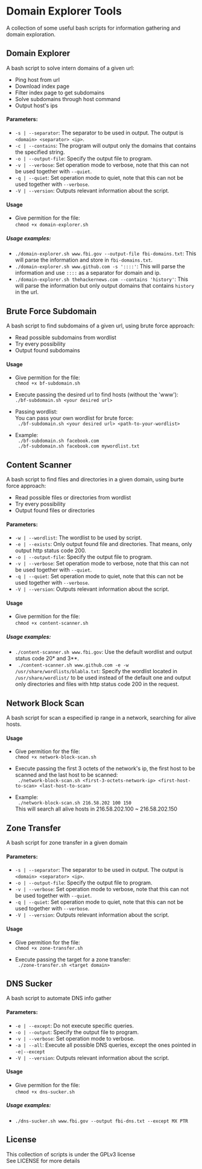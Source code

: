 # Domain Explorer Tools
A collection of some useful bash scripts for information gathering and domain exploration.  

## Domain Explorer
A bash script to solve intern domains of a given url:  
- Ping host from url  
- Download index page  
- Filter index page to get subdomains  
- Solve subdomains through host command  
- Output host's ips  

#### Parameters:
- ```-s | --separator```: The separator to be used in output. The output is ```<domain> <separator> <ip>```.
- ```-c | --contains```: The program will output only the domains that contains the specified string.
- ```-o | --output-file```: Specify the output file to program.
- ```-v | --verbose```: Set operation mode to verbose, note that this can not be used together with ```--quiet```.
- ```-q | --quiet```: Set operation mode to quiet, note that this can not be used together with ```--verbose```.
- ```-V | --version```: Outputs relevant information about the script.

#### Usage
- Give permition for the file:  
``` chmod +x domain-explorer.sh ```

##### Usage examples:
- ```./domain-explorer.sh www.fbi.gov --output-file fbi-domains.txt```: This will parse the information and store in ```fbi-domains.txt```.
- ```./domain-explorer.sh www.github.com -s '::::'```: This will parse the information and use ```::::``` as a separator for domain and ip.
- ```./domain-explorer.sh thehackernews.com --contains 'history'```: This will parse the information but only output domains that contains ```history``` in the url.

## Brute Force Subdomain
A bash script to find subdomains of a given url, using brute force approach:  
- Read possible subdomains from wordlist  
- Try every possibility  
- Output found subdomains  

#### Usage
- Give permition for the file:  
``` chmod +x bf-subdomain.sh ```

- Execute passing the desired url to find hosts (without the 'www'):  
``` ./bf-subdomain.sh <your desired url> ```

- Passing wordlist:  
You can pass your own wordlist for brute force:  
``` ./bf-subdomain.sh <your desired url> <path-to-your-wordlist>```

- Example:  
``` ./bf-subdomain.sh facebook.com```  
``` ./bf-subdomain.sh facebook.com mywordlist.txt```

## Content Scanner
A bash script to find files and directories in a given domain, using burte force approach:  
- Read possible files or directories from wordlist  
- Try every possibility
- Output found files or directories

#### Parameters:
- ```-w | --wordlist```: The wordlist to be used by script.
- ```-e | --exists```: Only output found file and directories. That means, only output http status code 200.
- ```-o | --output-file```: Specify the output file to program.
- ```-v | --verbose```: Set operation mode to verbose, note that this can not be used together with ```--quiet```.
- ```-q | --quiet```: Set operation mode to quiet, note that this can not be used together with ```--verbose```.
- ```-V | --version```: Outputs relevant information about the script.

#### Usage
- Give permition for the file:  
``` chmod +x content-scanner.sh ```

##### Usage examples:
- ``` ./content-scanner.sh www.fbi.gov ```: Use the default wordlist and output status code 20* and 3**.
- ``` ./content-scanner.sh www.github.com -e -w /usr/share/wordlists/blabla.txt```: Specify the wordlist located in ```/usr/share/wordlist/``` to be used instead of the default one and output only directories and files with http status code 200 in the request.

## Network Block Scan
A bash script for scan a especified ip range in a network, searching for alive hosts.

#### Usage
- Give permition for the file:  
``` chmod +x network-block-scan.sh ```

- Execute passing the first 3 octets of the network's ip, the first host to be scanned and the last host to be scanned:  
``` ./network-block-scan.sh <first-3-octets-network-ip> <first-host-to-scan> <last-host-to-scan>```

- Example:  
``` ./network-block-scan.sh 216.58.202 100 150```  
This will search all alive hosts in 216.58.202.100 ~ 216.58.202.150  

## Zone Transfer
A bash script for zone transfer in a given domain  

#### Parameters:
- ```-s | --separator```: The separator to be used in output. The output is ```<domain> <separator> <ip>```.
- ```-o | --output-file```: Specify the output file to program.
- ```-v | --verbose```: Set operation mode to verbose, note that this can not be used together with ```--quiet```.
- ```-q | --quiet```: Set operation mode to quiet, note that this can not be used together with ```--verbose```.
- ```-V | --version```: Outputs relevant information about the script.

#### Usage
- Give permition for the file:  
``` chmod +x zone-transfer.sh ```

- Execute passing the target for a zone transfer:  
``` ./zone-transfer.sh <target domain>```

## DNS Sucker
A bash script to automate DNS info gather  

#### Parameters:
- ```-e | --except```: Do not execute specific queries.
- ```-o | --output```: Specify the output file to program.
- ```-v | --verbose```: Set operation mode to verbose.
- ```-a | --all```: Execute all possible DNS queries, except the ones pointed in ```-e|--except```
- ```-V | --version```: Outputs relevant information about the script.

#### Usage
- Give permition for the file:  
``` chmod +x dns-sucker.sh ```

##### Usage examples:
- ```./dns-sucker.sh www.fbi.gov --output fbi-dns.txt --except MX PTR```

## License
This collection of scripts is under the GPLv3 license  
See LICENSE for more details  
